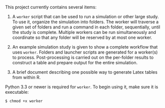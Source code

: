 This project currently contains several items:

1. A `worker` script that can be used to run a simulation or other large
   study. To use it, organize the simulation into folders. The worker will
   traverse a given set of folders and run a command in each folder,
   sequentially, until the study is complete. Multiple workers can be run
   simultaneously and coordinate so that any folder will be reserved by at
   most one worker.

2. An example simulation study is given to show a complete workflow that uses
   `worker`. Folders and launcher scripts are generated for a worker(s) to
   process. Post-processing is carried out on the per-folder results to
   construct a table and prepare output for the entire simulation.

3. A brief document describing one possible way to generate Latex tables from
   within R.

Python 3.3 or newer is required for `worker`. To begin using it, make sure it
is executable:

```bash
$ chmod +x worker
```

